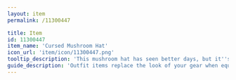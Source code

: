```yaml
---
layout: item
permalink: /11300447

title: Item
id: 11300447
item_name: 'Cursed Mushroom Hat'
icon_url: 'item/icon/11300447.png'
tooltip_description: 'This mushroom hat has seen better days, but it''s still got a bit of charm, right?'
guide_description: 'Outfit items replace the look of your gear when equipped.'
---
```


